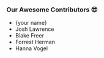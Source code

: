 ### Our Awesome Contributors 😎
 - {your name}
 - Josh Lawrence
 - Blake Freer
 - Forrest Herman
 - Hanna Vogel
